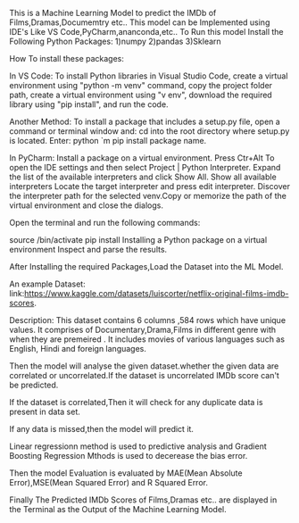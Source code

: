 This is a Machine Learning Model to predict the IMDb of Films,Dramas,Documemtry etc..
This model can be Implemented using  IDE's Like VS Code,PyCharm,ananconda,etc..
To Run this model Install the Following Python Packages:
    1)numpy
    2)pandas
    3)Sklearn
    
How To install these packages:

In VS Code:
          To install Python libraries in Visual Studio Code, create a virtual environment using "python -m venv" command, copy the project folder path, create a virtual environment using "v env", download the required library using "pip install", and run the code. 

Another Method:
          To install a package that includes a setup.py file, open a command or terminal window and: cd into the root directory where setup.py is located. Enter: python `m pip install package name.

In PyCharm:
          Install a package on a virtual environment.  Press Ctr+Alt
          To open the IDE settings and then select Project <project name> | Python Interpreter.
          Expand the list of the available interpreters and click Show All. Show all available interpreters
          Locate the target interpreter and press edit interpreter.
          Discover the interpreter path for the selected venv.Copy or memorize the path of the virtual environment and close the dialogs.
  
  Open the terminal and run the following commands:
  
  source <venv path>/bin/activate
  pip install <package name>
  Installing a Python package on a virtual environment
  Inspect and parse the results.

After Installing the required Packages,Load the Dataset into the ML Model.

An example Dataset:
link:https://www.kaggle.com/datasets/luiscorter/netflix-original-films-imdb-scores.

Description:
        This dataset contains 6 columns ,584 rows which have unique values. It comprises of Documentary,Drama,Films in different genre with when they are premeired . It includes movies of various languages such as English, Hindi and foreign languages. 

Then the model will analyse the given dataset.whether the given data are correlated or uncorrelated.If the dataset is uncorrelated IMDb score can't be predicted.

If the dataset is correlated,Then it will check for any duplicate data is present in data set.

If any data is missed,then the model will predict it. 

Linear regressionn method is used to predictive analysis and Gradient Boosting Regression Mthods is used to decerease the bias error.

Then the model Evaluation is evaluated by MAE(Mean Absolute Error),MSE(Mean Squared Error) and R Squared Error.

Finally The Predicted IMDb Scores of Films,Dramas etc.. are displayed in the Terminal as the Output of the Machine Learning Model. 
